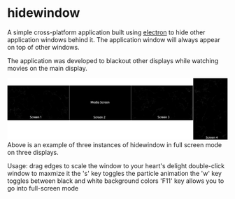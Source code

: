 # hidewindow

A simple cross-platform application built using [electron](https://electronjs.org/) to hide other application windows behind it.
The application window will always appear on top of other windows.

The application was developed to blackout other displays while watching movies on the main display.

![](sample_images/hidewindow_example_1.png)
Above is an example of three instances of hidewindow in full screen mode on three displays.

Usage:
drag edges to scale the window to your heart's delight
double-click window to maxmize it
the 's' key toggles the particle animation
the 'w' key toggles between black and white background colors
'F11' key allows you to go into full-screen mode
